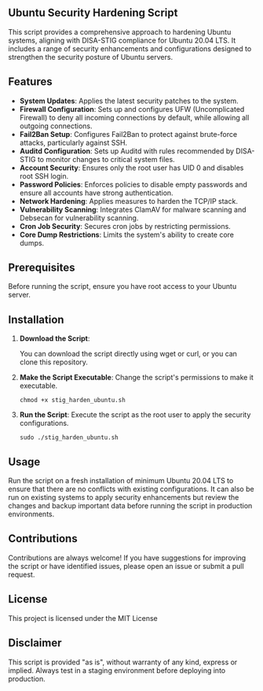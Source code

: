 ## Ubuntu Security Hardening Script

This script provides a comprehensive approach to hardening Ubuntu systems, aligning with DISA-STIG compliance for Ubuntu 20.04 LTS. It includes a range of security enhancements and configurations designed to strengthen the security posture of Ubuntu servers.

## Features

- **System Updates**: Applies the latest security patches to the system.
- **Firewall Configuration**: Sets up and configures UFW (Uncomplicated Firewall) to deny all incoming connections by default, while allowing all outgoing connections.
- **Fail2Ban Setup**: Configures Fail2Ban to protect against brute-force attacks, particularly against SSH.
- **Auditd Configuration**: Sets up Auditd with rules recommended by DISA-STIG to monitor changes to critical system files.
- **Account Security**: Ensures only the root user has UID 0 and disables root SSH login.
- **Password Policies**: Enforces policies to disable empty passwords and ensure all accounts have strong authentication.
- **Network Hardening**: Applies measures to harden the TCP/IP stack.
- **Vulnerability Scanning**: Integrates ClamAV for malware scanning and Debsecan for vulnerability scanning.
- **Cron Job Security**: Secures cron jobs by restricting permissions.
- **Core Dump Restrictions**: Limits the system's ability to create core dumps.

## Prerequisites

Before running the script, ensure you have root access to your Ubuntu  server.

## Installation

1. **Download the Script**:


   You can download the script directly using wget or curl, or you can clone this repository.

  

2.  **Make the Script Executable**: Change the script's permissions to make it executable.
    
  
    
    `chmod +x stig_harden_ubuntu.sh` 
    
3.  **Run the Script**: Execute the script as the root user to apply the security configurations.
    
   
    
    `sudo ./stig_harden_ubuntu.sh` 
    

## Usage

Run the script on a fresh installation of minimum Ubuntu 20.04 LTS to ensure that there are no conflicts with existing configurations. It can also be run on existing systems to apply security enhancements but review the changes and backup important data before running the script in production environments.

## Contributions

Contributions are always welcome! If you have suggestions for improving the script or have identified issues, please open an issue or submit a pull request.

## License

This project is licensed under the MIT License 

## Disclaimer

This script is provided "as is", without warranty of any kind, express or implied. Always test in a staging environment before deploying into production.
